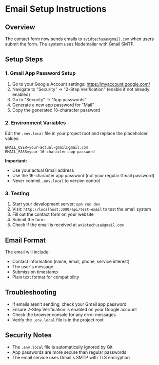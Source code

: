 # Email Setup Instructions

## Overview
The contact form now sends emails to `avidtechusa@gmail.com` when users submit the form. The system uses Nodemailer with Gmail SMTP.

## Setup Steps

### 1. Gmail App Password Setup
1. Go to your Google Account settings: https://myaccount.google.com/
2. Navigate to "Security" → "2-Step Verification" (enable if not already enabled)
3. Go to "Security" → "App passwords"
4. Generate a new app password for "Mail"
5. Copy the generated 16-character password

### 2. Environment Variables
Edit the `.env.local` file in your project root and replace the placeholder values:

```env
EMAIL_USER=your-actual-gmail@gmail.com
EMAIL_PASS=your-16-character-app-password
```

**Important:** 
- Use your actual Gmail address
- Use the 16-character app password (not your regular Gmail password)
- Never commit `.env.local` to version control

### 3. Testing
1. Start your development server: `npm run dev`
2. Visit: `http://localhost:3000/api/test-email` to test the email system
3. Fill out the contact form on your website
4. Submit the form
5. Check if the email is received at `avidtechusa@gmail.com`

## Email Format
The email will include:
- Contact information (name, email, phone, service interest)
- The user's message
- Submission timestamp
- Plain text format for compatibility

## Troubleshooting
- If emails aren't sending, check your Gmail app password
- Ensure 2-Step Verification is enabled on your Google account
- Check the browser console for any error messages
- Verify the `.env.local` file is in the project root

## Security Notes
- The `.env.local` file is automatically ignored by Git
- App passwords are more secure than regular passwords
- The email service uses Gmail's SMTP with TLS encryption 